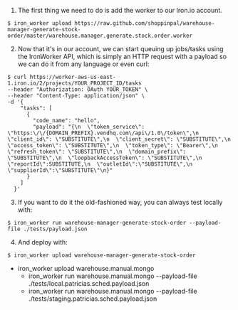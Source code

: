 1. The first thing we need to do is add the worker to our Iron.io account.

  ```
$ iron_worker upload https://raw.github.com/shoppinpal/warehouse-manager-generate-stock-order/master/warehouse.manager.generate.stock.order.worker
  ```

2. Now that it's in our account, we can start queuing up jobs/tasks using the IronWorker API, which is simply an HTTP request with a payload so we can do it from any language or even curl:

  ```
$ curl https://worker-aws-us-east-1.iron.io/2/projects/YOUR_PROJECT_ID/tasks
  --header "Authorization: OAuth YOUR_TOKEN" \
  --header "Content-Type: application/json" \
  -d '{
      "tasks": [
        {
          "code_name": "hello",
          "payload": "{\n  \"token_service\": \"https:\/\/{DOMAIN_PREFIX}.vendhq.com\/api\/1.0\/token\",\n  \"client_id\": \"SUBSTITUTE\",\n  \"client_secret\": \"SUBSTITUTE\",\n  \"access_token\": \"SUBSTITUTE\",\n  \"token_type\": \"Bearer\",\n  \"refresh_token\": \"SUBSTITUTE\",\n  \"domain_prefix\": \"SUBSTITUTE\",\n  \"loopbackAccessToken\": \"SUBSTITUTE\",\n  \"reportId\":SUBSTITUTE,\n  \"outletId\":\"SUBSTITUTE\",\n  \"supplierId\":\"SUBSTITUTE\"\n}"
        }
      ]
    }'
  ```
3. If you want to do it the old-fashioned way, you can always test locally with:
  ```
$ iron_worker run warehouse-manager-generate-stock-order --payload-file ./tests/payload.json
  ```
4. And deploy with:
  ```
$ iron_worker upload warehouse-manager-generate-stock-order
  ```

* iron_worker upload warehouse.manual.mongo
  * iron_worker run warehouse.manual.mongo --payload-file ./tests/local.patricias.sched.payload.json
  * iron_worker run warehouse.manual.mongo --payload-file ./tests/staging.patricias.sched.payload.json
